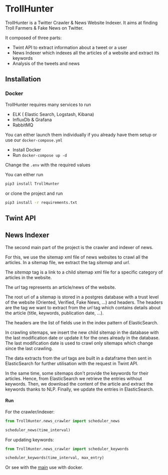 # TrollHunter

TrollHunter is a Twitter Crawler & News Website Indexer.
It aims at finding Troll Farmers & Fake News on Twitter.
 
It composed of three parts:
- Twint API to extract information about a tweet or a user
- News Indexer which indexes all the articles of a website and extract its keywords
- Analysis of the tweets and news

## Installation

### Docker

TrollHunter requires many services to run
- ELK ( Elastic Search, Logstash, Kibana)
- InfluxDb & Grafana
- RabbitMQ

You can either launch them individually if you already have them setup or use our `docker-compose.yml`

- Install Docker
- Run `docker-compose up -d`

Change the `.env` with the required values

You can either run
```Bash
pip3 install TrollHunter
```
or clone the project and run 
```Bash
pip3 install -r requirements.txt
```

## Twint API


## News Indexer

The second main part of the project is the crawler and indexer of news.

For this, we use the sitemap xml file of news websites to crawl all the articles. In a sitemap file, we extract the tag
*sitemap* and *url*.

The *sitemap* tag is a link to a child sitemap xml file for a specific category of articles in the website.

The *url* tag represents an article/news of the website.  

The root url of a sitemap is stored in a postgres database with a trust level of the website (Oriented, Verified,
Fake News, ...) and headers. The headers are the tag we want to extract from the *url* tag which contains details about
the article (title, keywords, publication date, ...).

The headers are the list of fields use in the index pattern of ElasticSearch.
 
In crawling sitemaps, we insert the new child sitemap in the database with the last modification date or update it for
the ones already in the database. The last modification date is used to crawl only sitemaps which change since the
last crawling.

The data extracts from the *url* tags are built in a dataframe then sent in ElasticSearch for further utilisation with 
the request in Twint API.

In the same time, some sitemaps don't provide the keywords for their articles. Hence, from ElasticSearch we retrieve the
entries without keywords. Then, we download the content of the article and extract the keywords thanks to NLP. Finally,
we update the entries in ElasticSearch.

#### Run
For the crawler/indexer:

```python
from TrollHunter.news_crawler import scheduler_news

scheduler_news(time_interval)
```

For updating keywords:
```python
from TrollHunter.news_crawler import scheduler_keywords

scheduler_keywords(time_interval, max_entry)
```

Or see with the [main](https://github.com/StanGirard/TrollHunter/tree/master/docker/news_crawler) use with docker.  



